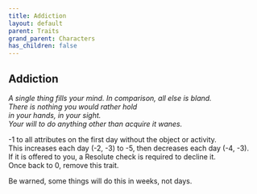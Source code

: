 ```yaml
---
title: Addiction
layout: default
parent: Traits
grand_parent: Characters
has_children: false
---
```


## Addiction

_A single thing fills your mind. In comparison, all else is bland._  
_There is nothing you would rather hold_  
_in your hands, in your sight._  
_Your will to do anything other than acquire it wanes._  

-1 to all attributes on the first day without the object or activity.  
This increases each day (-2, -3) to -5, then decreases each day (-4, -3).  
If it is offered to you, a Resolute check is required to decline it.  
Once back to 0, remove this trait.

Be warned, some things will do this in weeks, not days.
